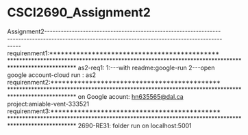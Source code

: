 # CSCI2690_Assignment2
Assignment2---------------------------------------------------------------------------------------------------------------------------------------------------
requirenment1:*************************************************************************************************************************************************
as2-req1: 1:---with readme:google-run     2---open google account-cloud run : as2
requirenment2:*************************************************************************************************************************************************
 on Google acount: hn635565@dal.ca project:amiable-vent-333521 
requirenment3:*************************************************************************************************************************************************
2690-RE31: folder run on localhost:5001




